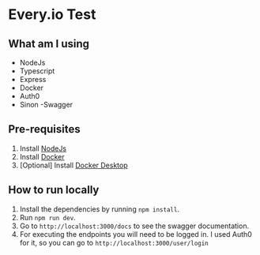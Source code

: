 # Every.io Test

## What am I using
- NodeJs
- Typescript
- Express 
- Docker
- Auth0
- Sinon
-Swagger

## Pre-requisites
1. Install [NodeJs](https://nodejs.org/es/)
2. Install [Docker](https://docs.docker.com/engine/install/)
3. [Optional] Install [Docker Desktop](https://docs.docker.com/desktop/install/mac-install/)

## How to run locally
1. Install the dependencies by running `npm install`.
2. Run `npm run dev`.
3. Go to `http://localhost:3000/docs` to see the swagger documentation.
4. For executing the endpoints you will need to be logged in. I used Auth0 for it, so you can go to `http://localhost:3000/user/login`
